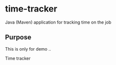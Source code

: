 # time-tracker
Java (Maven) application for tracking time on the job

## Purpose 
This is only for demo .. 


Time tracker
